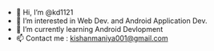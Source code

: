 - 👋 Hi, I’m @kd1121
- 👀 I’m interested in Web Dev. and Android Application Dev.
- 🌱 I’m currently learning Android Devlopment
- 📫 Contact me : kishanmaniya001@gmail.com

<!---
kd1121/kd1121 is a ✨ special ✨ repository because its `README.md` (this file) appears on your GitHub profile.
You can click the Preview link to take a look at your changes.
--->
